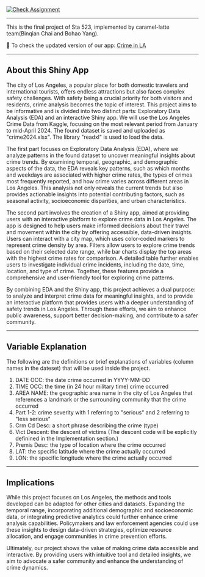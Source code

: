[![Check Assignment](https://github.com/sta523-fa24/project-caramel_latte/workflows/Check%20Assignment/badge.svg)](https://github.com/sta523-fa24/project-caramel_latte/actions?query=workflow:%22Check%20Assignment%22)



-----------

This is the final project of Sta 523, implemented by caramel-latte team(Binqian Chai and Bohao Yang).

🪼 To check the updated version of our app: [Crime in LA](https://9h46ku-lexi-yang.shinyapps.io/project_shiny/)

----

## About this Shiny App

The city of Los Angeles, a popular place for both domestic travelers and international tourists, offers endless attractions but also faces complex safety challenges. With safety being a crucial priority for both visitors and residents, crime analysis becomes the topic of interest. This project aims to be informative and is divided into two distinct parts: Exploratory Data Analysis (EDA) and an interactive Shiny app. We will use the Los Angeles Crime Data from Kaggle, focusing on the most relevant period from January to mid-April 2024. The found dataset is saved and uploaded as "crime2024.xlsx". The library "readxl" is used to load the data.

The first part focuses on Exploratory Data Analysis (EDA), where we analyze patterns in the found dataset to uncover meaningful insights about crime trends. By examining temporal, geographic, and demographic aspects of the data, the EDA reveals key patterns, such as which months and weekdays are associated with higher crime rates, the types of crimes most frequently reported, and how crime varies across different areas in Los Angeles. This analysis not only reveals the current trends but also provides actionable insights into potential contributing factors, such as seasonal activity, socioeconomic disparities, and urban characteristics.

The second part involves the creation of a Shiny app, aimed at providing users with an interactive platform to explore crime data in Los Angeles. The app is designed to help users make informed decisions about their travel and movement within the city by offering accessible, data-driven insights. Users can interact with a city map, which uses color-coded markers to represent crime density by area. Filters allow users to explore crime trends based on their selected date range, while bar charts display the top areas with the highest crime rates for comparison. A detailed table further enables users to investigate individual crime incidents, including the date, time, location, and type of crime. Together, these features provide a comprehensive and user-friendly tool for exploring crime patterns.

By combining EDA and the Shiny app, this project achieves a dual purpose: to analyze and interpret crime data for meaningful insights, and to provide an interactive platform that provides users with a deeper understanding of safety trends in Los Angeles. Through these efforts, we aim to enhance public awareness, support better decision-making, and contribute to a safer community.

---
## Variable Explanation

The following are the definitions or brief explanations of variables (column names in the dateset) that will be used inside the project.
1) DATE OCC: the date crime occurred in YYYY-MM-DD
2) TIME OCC: the time (in 24 hour military time) crime occurred
3) AREA NAME: the geographic area name in the city of Los Angeles that references a landmark or the surrounding community that the crime occurred
4) Part 1-2: crime severity with 1 referring to "serious" and 2 referring to "less serious"
5) Crm Cd Desc: a short phrase describing the crime (type)
6) Vict Descent: the descent of victims (The descent code will be explicitly definined in the Implementation section.)
7) Premis Desc: the type of location where the crime occurred
8) LAT: the specific latitude where the crime actually occurred
9) LON: the specific longitude where the crime actually occurred

---
## Implications
While this project focuses on Los Angeles, the methods and tools developed can be adapted for other cities and datasets. Expanding the temporal range, incorporating additional demographic and socioeconomic data, or integrating predictive analytics could further enhance crime analysis capabilities. Policymakers and law enforcement agencies could use these insights to design data-driven strategies, optimize resource allocation, and engage communities in crime prevention efforts.

Ultimately, our project shows the value of making crime data accessible and interactive. By providing users with intuitive tool and detailed insights, we aim to advocate a safer community and enhance the understanding of crime dynamics.

